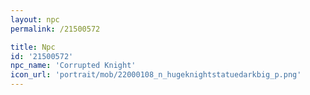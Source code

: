 ```yaml
---
layout: npc
permalink: /21500572

title: Npc
id: '21500572'
npc_name: 'Corrupted Knight'
icon_url: 'portrait/mob/22000108_n_hugeknightstatuedarkbig_p.png'
---
```


